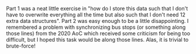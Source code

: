 Part 1 was a neat little exercise in "how do I store this data such that I don't have to overwrite everything all the time but also such that I don't need 12 extra data structures".
Part 2 was easy enough to be a little disappointing. I remembered a problem with synchronizing bus stops (or something along those lines) from the 2020 AoC which received some criticism for being too difficult, but I hoped this task would be along those lines. Alas, it is trivial to brute-force!
